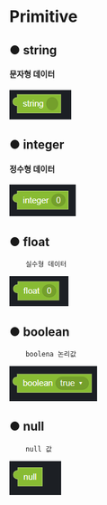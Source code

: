 # Primitive

## ● **string**

####         문자형 데이터

![](../.gitbook/assets/image%20%2880%29.png)

## ● **integer**

####         정수형 데이터

![](../.gitbook/assets/image%20%28151%29.png)

## ● **float**

        실수형 데이터

![](../.gitbook/assets/image%20%2854%29.png)

## ● **boolean**

        boolena 논리값

![](../.gitbook/assets/image%20%28113%29.png)

## ● null

        null 값

![](../.gitbook/assets/image%20%28103%29.png)

